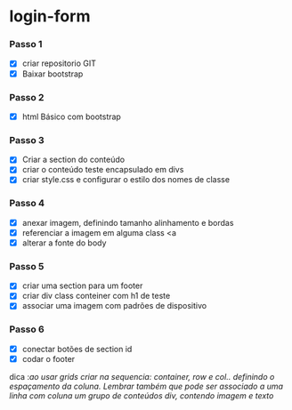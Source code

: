 # login-form

### Passo 1 ###

- [x] criar repositorio GIT
- [x] Baixar bootstrap

### Passo 2 ###

- [x] html Básico com bootstrap 

### Passo 3 ###

- [x] Criar a section do conteúdo 
- [x] criar o conteúdo teste encapsulado em divs 
- [x] criar style.css e configurar o estilo dos nomes de classe

### Passo 4 ### 

- [x] anexar imagem, definindo tamanho alinhamento e bordas 
- [x] referenciar a imagem em alguma class <a 
- [x] alterar a fonte do body

### Passo 5 ###

- [x] criar uma section para um footer 
- [x] criar div class conteiner com h1 de teste 
- [x] associar uma imagem com padrões de dispositivo

### Passo 6 ###

- [x] conectar botões de section id
- [x] codar o footer 

dica :_ao usar grids criar na sequencia: container, row e col.. definindo o espaçamento da coluna. Lembrar também que pode ser associado a uma linha com coluna um grupo de conteúdos div, contendo imagem e texto_